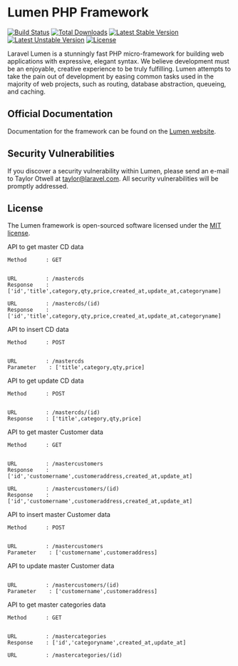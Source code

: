 # Lumen PHP Framework

[![Build Status](https://travis-ci.org/laravel/lumen-framework.svg)](https://travis-ci.org/laravel/lumen-framework)
[![Total Downloads](https://poser.pugx.org/laravel/lumen-framework/d/total.svg)](https://packagist.org/packages/laravel/lumen-framework)
[![Latest Stable Version](https://poser.pugx.org/laravel/lumen-framework/v/stable.svg)](https://packagist.org/packages/laravel/lumen-framework)
[![Latest Unstable Version](https://poser.pugx.org/laravel/lumen-framework/v/unstable.svg)](https://packagist.org/packages/laravel/lumen-framework)
[![License](https://poser.pugx.org/laravel/lumen-framework/license.svg)](https://packagist.org/packages/laravel/lumen-framework)

Laravel Lumen is a stunningly fast PHP micro-framework for building web applications with expressive, elegant syntax. We believe development must be an enjoyable, creative experience to be truly fulfilling. Lumen attempts to take the pain out of development by easing common tasks used in the majority of web projects, such as routing, database abstraction, queueing, and caching.

## Official Documentation

Documentation for the framework can be found on the [Lumen website](https://lumen.laravel.com/docs).

## Security Vulnerabilities

If you discover a security vulnerability within Lumen, please send an e-mail to Taylor Otwell at taylor@laravel.com. All security vulnerabilities will be promptly addressed.

## License

The Lumen framework is open-sourced software licensed under the [MIT license](https://opensource.org/licenses/MIT).

API to get master CD data
```
Method      : GET


URL         : /mastercds
Response    : ['id','title',category,qty,price,created_at,update_at,categoryname]

URL         : /mastercds/(id)
Response    : ['id','title',category,qty,price,created_at,update_at,categoryname]

```


API to insert CD data
```
Method      : POST


URL         : /mastercds
Parameter    : ['title',category,qty,price]

```

API to get update CD data
```
Method      : POST


URL         : /mastercds/(id)
Response    : ['title',category,qty,price]

```



API to get master Customer data
```
Method      : GET


URL         : /mastercustomers
Response    : ['id','customername',customeraddress,created_at,update_at]

URL         : /mastercustomers/(id)
Response    : ['id','customername',customeraddress,created_at,update_at]

```


API to insert master Customer data
```
Method      : POST


URL         : /mastercustomers
Parameter    : ['customername',customeraddress]

```

API to update master Customer data
```

URL         : /mastercustomers/(id)
Parameter    : ['customername',customeraddress]

```


API to get master categories data
```
Method      : GET


URL         : /mastercategories
Response    : ['id','categoryname',created_at,update_at]

URL         : /mastercategories/(id)

```

